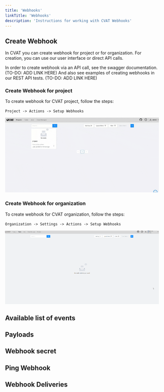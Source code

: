 ```yaml
---
title: 'Webhooks'
linkTitle: 'Webhooks'
description: 'Instructions for working with CVAT Webhooks'
---
```


## Create Webhook

In CVAT you can create webhook for project or for organization.
For creation, you can use our user interface or direct API calls.

In order to create webhook via an API call, see the swagger documentation. (TO-DO: ADD LINK HERE)
And also see examples of creating webhooks in our REST API tests. (TO-DO: ADD LINK HERE)

### Create Webhook for project

To create webhook for CVAT project, follow the steps:

`Project -> Actions -> Setup Webhooks`

![](/images/create_project_webhook.gif)

### Create Webhook for organization

To create webhook for CVAT organization, follow the steps:

`Organization -> Settings -> Actions -> Setup Webhooks`

![](/images/create_organization_webhook.gif)

## Available list of events

## Payloads

## Webhook secret

## Ping Webhook

## Webhook Deliveries

